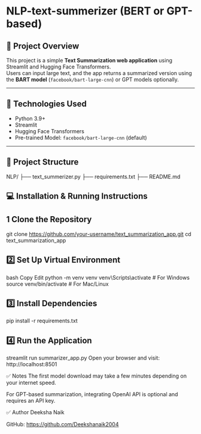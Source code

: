 # NLP-text-summerizer (BERT or GPT-based)

## 📖 Project Overview

This project is a simple **Text Summarization web application** using Streamlit and Hugging Face Transformers.  
Users can input large text, and the app returns a summarized version using the **BART model** (`facebook/bart-large-cnn`) or GPT models optionally.

---

## 🚀 Technologies Used
- Python 3.9+
- Streamlit
- Hugging Face Transformers
- Pre-trained Model: `facebook/bart-large-cnn` (default)

---

## 📂 Project Structure
NLP/
├── text_summerizer.py
├── requirements.txt
├── README.md


## 💻 Installation & Running Instructions

## 1️ Clone the Repository
git clone https://github.com/your-username/text_summarization_app.git 
cd text_summarization_app

## 2️⃣ Set Up Virtual Environment
bash
Copy
Edit
python -m venv venv
venv\Scripts\activate  # For Windows
source venv/bin/activate  # For Mac/Linux

## 3️⃣ Install Dependencies
pip install -r requirements.txt

## 4️⃣ Run the Application
streamlit run summarizer_app.py
Open your browser and visit:
http://localhost:8501

✅ Notes
The first model download may take a few minutes depending on your internet speed.

For GPT-based summarization, integrating OpenAI API is optional and requires an API key.

✅ Author
Deeksha Naik

GitHub: https://github.com/Deekshanaik2004





